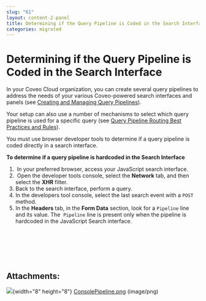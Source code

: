 ```yaml
---
slug: "61"
layout: content-2-panel
title: Determining if the Query Pipeline is Coded in the Search Interface
categories: migrated
---
```


# Determining if the Query Pipeline is Coded in the Search Interface

In your Coveo Cloud organization, you can create several query pipelines to address the needs of your various Coveo-powered search interfaces and panels (see [Creating and Managing Query Pipelines](http://www.coveo.com/go?dest=cloudhelp&lcid=9&context=128)).

Your setup can also use a number of mechanisms to select which query pipeline is used for a specific query (see [Query Pipeline Routing Best Practices and Rules](http://www.coveo.com/go?dest=cloudhelp&lcid=9&context=164)).  

You must use browser developer tools to determine if a query pipeline is coded directly in a search interface.

**To determine if a query pipeline is hardcoded in the Search Interface**

1.   In your preferred browser, access your JavaScript search interface.
2.   Open the developer tools console, select the **Network** tab, and then select the **XHR** filter.
3.  Back to the search interface, perform a query.
4.  In the developers tool console, select the last search event with a `POST` method.
5.  In the **Headers** tab, in the **Form Data** section, look for a `Pipeline` line and its value.
    The  `Pipeline` line is present only when the pipeline is hardcoded in the JavaScript Search interface.  

 

 

 

## Attachments:

![](images/icons/bullet_blue.gif){width="8" height="8"} [ConsolePipeline.png](attachments/36637894/37096157.png) (image/png)

